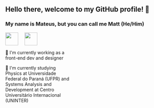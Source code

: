 ## Hello there, welcome to my GitHub profile! 👋
### My name is Mateus, but you can call me Matt (He/Him)


<div style="display: flex;">
<img src="https://cdn.jsdelivr.net/gh/devicons/devicon/icons/javascript/javascript-original.svg" width="40" height="40"  style="margin: 0 20px 0 0;"/> 
<img src="https://cdn.jsdelivr.net/gh/devicons/devicon/icons/python/python-original.svg" width="40" height="40"/>
</div>

<div>
<p style="width: 100%; max-width: 200px">
🔭 I'm currently working as a front-end dev and designer
</p>
<p style="width: 100%; max-width: 200px">
🌱 I'm currently studying Physics at Universidade Federal do Paraná (UFPR) and Systems Analysis and Development at Centro Universitário Internacional (UNINTER)
 </p>
</div>

<!--
**mateus-rafael42/mateus-rafael42** is a ✨ _special_ ✨ repository because its `README.md` (this file) appears on your GitHub profile.

Here are some ideas to get you started:

- 🔭 I’m currently working on ...
- 🌱 I’m currently learning ...
- 👯 I’m looking to collaborate on ...
- 🤔 I’m looking for help with ...
- 💬 Ask me about ...
- 📫 How to reach me: ...
- 😄 Pronouns: ...
- ⚡ Fun fact: ...
-->
